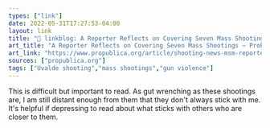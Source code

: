 ```yaml
---
types: ["link"]
date: 2022-05-31T17:27:53-04:00
layout: link
title: "🔗 linkblog: A Reporter Reflects on Covering Seven Mass Shootings — ProPublica'"
art_title: "A Reporter Reflects on Covering Seven Mass Shootings — ProPublica"
art_link: "https://www.propublica.org/article/shooting-news-msm-reporter-essay"
sources: ["propublica.org"]
tags: ["Uvalde shooting","mass shootings","gun violence"]
---
```

This is difficult but important to read. As gut wrenching as these shootings are, I am still distant enough from them that they don't always stick with me. It's helpful if depressing to read about what sticks with others who are closer to them.
 
